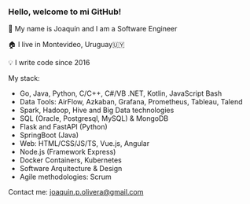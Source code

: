 ### Hello, welcome to mi GitHub! 

📍 My name is Joaquín and I am a Software Engineer

🏠 I live in Montevideo, Uruguay🇺🇾

💡 I write code since 2016

My stack:

- Go, Java, Python, C/C++, C#/VB .NET, Kotlin, JavaScript Bash
- Data Tools: AirFlow, Azkaban, Grafana, Prometheus, Tableau, Talend
- Spark, Hadoop, Hive and Big Data technologies
- SQL (Oracle, Postgresql, MySQL) & MongoDB
- Flask and FastAPI (Python)
- SpringBoot (Java)
- Web: HTML/CSS/JS/TS, Vue.js, Angular
- Node.js (Framework Express)
- Docker Containers, Kubernetes
- Software Arquitecture & Design
- Agile methodologies: Scrum

Contact me: [joaquin.p.olivera@gmail.com](mailto:joaquin.p.olivera@gmail.com)
